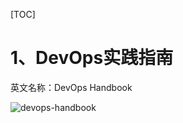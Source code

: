 [TOC]

# 1、DevOps实践指南

英文名称：DevOps Handbook

![devops-handbook](/workstation/devops/source/DevOps-Academy/docs/imgs/devops-handbook.jpg)